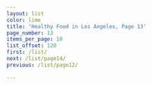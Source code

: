 ```yaml
---
layout: list
color: lime
title: 'Healthy Food in Los Angeles, Page 13'
page_number: 13
items_per_page: 10
list_offset: 120
first: /list/
next: /list/page14/
previous: /list/page12/

---
```

